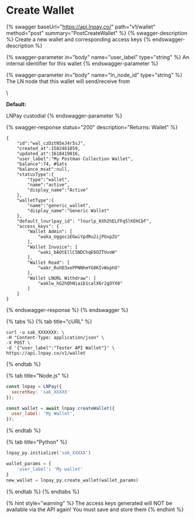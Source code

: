 # Create Wallet

{% swagger baseUrl="https://api.lnpay.co/" path="v1/wallet" method="post" summary="PostCreateWallet" %}
{% swagger-description %}
Create a new wallet and corresponding access keys
{% endswagger-description %}

{% swagger-parameter in="body" name="user_label" type="string" %}
An internal identifier for this wallet
{% endswagger-parameter %}

{% swagger-parameter in="body" name="ln_node_id" type="string" %}
The LN node that this wallet will send/receive from

\




**Default:**

 LNPay custodial
{% endswagger-parameter %}

{% swagger-response status="200" description="Returns: Wallet" %}
```
{
    "id":"wal_czDztN5eJ4r5sJ",
    "created_at":1582461859,
    "updated_at":1618419816,
    "user_label":"My Postman Collection Wallet",
    "balance":74, #Sats
    "balance_msat":null,
    "statusType":{
        "type":"wallet",
        "name":"active",
        "display_name":"Active"
    },
    "walletType":{
        "name":"generic_wallet",
        "display_name":"Generic Wallet"
    },
    "default_lnurlpay_id": "lnurlp_6Xh2hELFFqSlKEHCbF",
    "access_keys": {
        "Wallet Admin": [
            "waka_UggociEGwiYpdRu2ijPGvpZU"
        ],
        "Wallet Invoice": [
            "waki_bAOtEllC5NDChqE6OZTUvoW"
        ],
        "Wallet Read": [
            "wakr_RuhD3xePPNNhmYG0KIvWxphO"
        ],
        "Wallet LNURL Withdraw": [
            "waklw_hG2hQhNiaib1calX6r2gOYX0"
        ]
    }
}
```
{% endswagger-response %}
{% endswagger %}

{% tabs %}
{% tab title="cURL" %}
```
curl -u sak_XXXXXXX: \
-H "Content-Type: application/json" \
-X POST \
-d '{"user_label":"Tester API Wallet"}' \
https://api.lnpay.co/v1/wallet
```
{% endtab %}

{% tab title="Node.js" %}
```javascript
const lnpay = LNPay({
  secretKey: 'sak_XXXXX'
});

const wallet = await lnpay.createWallet({
  user_label: 'My Wallet',
});
```
{% endtab %}

{% tab title="Python" %}
```python
lnpay_py.initialize('sak_XXXXX')

wallet_params = {
    'user_label': 'My wallet'
}
new_wallet = lnpay_py.create_wallet(wallet_params)
```
{% endtab %}
{% endtabs %}

{% hint style="warning" %}
The access keys generated will NOT be available via the API again! You must save and store them
{% endhint %}

